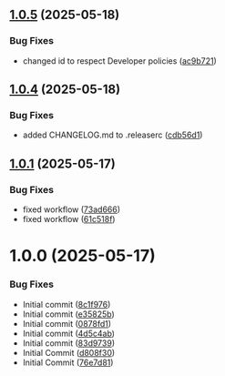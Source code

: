 ## [1.0.5](https://github.com/LucEast/obsidian-current-view/compare/1.0.4...1.0.5) (2025-05-18)


### Bug Fixes

* changed id to respect Developer policies ([ac9b721](https://github.com/LucEast/obsidian-current-view/commit/ac9b721db97b111eca5717e429a204bbb691b753))

## [1.0.4](https://github.com/LucEast/obsidian-current-view/compare/1.0.3...1.0.4) (2025-05-18)


### Bug Fixes

* added CHANGELOG.md to .releaserc ([cdb56d1](https://github.com/LucEast/obsidian-current-view/commit/cdb56d12d340cf5ad6b7af7ced551e820671a2f5))

## [1.0.1](https://github.com/LucEast/obsidian-current-view/compare/1.0.0...1.0.1) (2025-05-17)


### Bug Fixes

* fixed workflow ([73ad666](https://github.com/LucEast/obsidian-current-view/commit/73ad666fedf55fb647a53ec42bce8d879df571ff))
* fixed workflow ([61c518f](https://github.com/LucEast/obsidian-current-view/commit/61c518f057cbf615a126d65b6670623fb34e9f6a))

# 1.0.0 (2025-05-17)


### Bug Fixes

* Initial commit ([8c1f976](https://github.com/LucEast/obsidian-current-view/commit/8c1f976523cdfef2fbfe608239f4601238b62bd3))
* Initial commit ([e35825b](https://github.com/LucEast/obsidian-current-view/commit/e35825b83fd02ea9cd059dd17288fc755d4ba50b))
* Initial commit ([0878fd1](https://github.com/LucEast/obsidian-current-view/commit/0878fd12704381c8e98e8bbffde10ed0a5b61362))
* Initial commit ([4d5c4ab](https://github.com/LucEast/obsidian-current-view/commit/4d5c4ab38f01adc0bdedb28ff0a3d32787490764))
* Initial commit ([83d9739](https://github.com/LucEast/obsidian-current-view/commit/83d97390d6d92b6c15eee3688b2f687fba1197c4))
* Initial Commit ([d808f30](https://github.com/LucEast/obsidian-current-view/commit/d808f30316651b03bd36e82d0fa8d09d69204d42))
* Initial Commit ([76e7d81](https://github.com/LucEast/obsidian-current-view/commit/76e7d812d082c0dd623149ebeb1c3d4072b3e30c))

